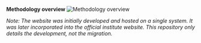 **Methodology overview**
![Methodology overview](https://github.com/user-attachments/assets/f74d2f47-e8dd-4fef-8fe1-e18310e41298 "Methodology overview")

*Note: The website was initially developed and hosted on a single system. It was later incorporated into the official institute website. This repository only details the development, not the migration.*
